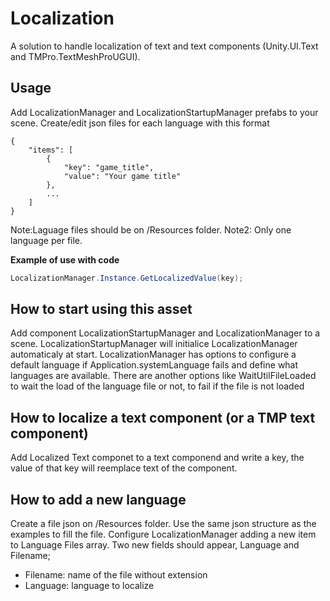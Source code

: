 # Localization

A solution to handle localization of text and text components (Unity.UI.Text and TMPro.TextMeshProUGUI).

## Usage
Add LocalizationManager and LocalizationStartupManager prefabs to your scene.
Create/edit json files for each language with this format
```
{
    "items": [
        {
            "key": "game_title",
            "value": "Your game title"
        },
		...
	]
}
```

Note:Laguage files should be on /Resources folder.
Note2: Only one language per file.

**Example of use with code**
```csharp
LocalizationManager.Instance.GetLocalizedValue(key);
```

## How to start using this asset
Add component LocalizationStartupManager and LocalizationManager to a scene.
LocalizationStartupManager will initialice LocalizationManager automaticaly at start.
LocalizationManager has options to configure a default language if Application.systemLanguage fails and define what languages are available.
There are another options like WaitUtilFileLoaded to wait the load of the language file or not, to fail if the file is not loaded


## How to localize a text component (or a TMP text component)
Add Localized Text componet to a text componend and write a key, 
the value of that key will reemplace text of the component.


## How to add a new language
Create a file json on /Resources folder.
Use the same json structure as the examples to fill the file.
Configure LocalizationManager adding a new item to Language Files array.
Two new fields should appear, Language and Filename;
- Filename: name of the file without extension 
- Language: language to localize

